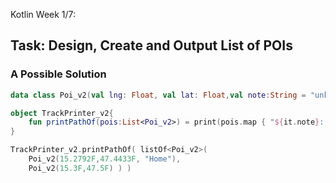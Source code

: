 Kotlin Week 1/7: 

## Task: Design, Create and Output List of POIs


### A Possible Solution

```kotlin
data class Poi_v2(val lng: Float, val lat: Float,val note:String = "unknown")

object TrackPrinter_v2{
    fun printPathOf(pois:List<Poi_v2>) = print(pois.map { "${it.note}: ${it.lat}° N / ${it.lng}° E" })
}

TrackPrinter_v2.printPathOf( listOf<Poi_v2>( 
    Poi_v2(15.2792F,47.4433F, "Home"), 
    Poi_v2(15.3F,47.5F) ) )
```